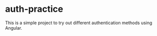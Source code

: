 # auth-practice
This is a simple project to try out different authentication methods using Angular.
